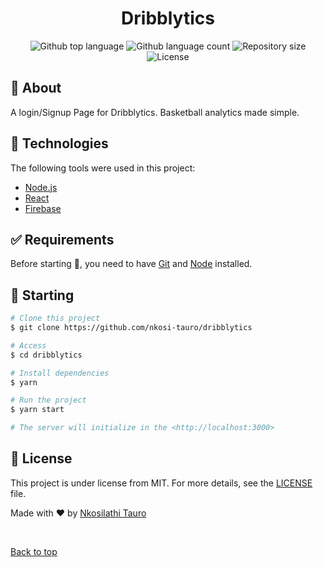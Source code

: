 <h1 align="center">Dribblytics</h1>

<p align="center">
  <img alt="Github top language" src="https://img.shields.io/github/languages/top/nkosi-tauro/dribblytics?color=56BEB8">

  <img alt="Github language count" src="https://img.shields.io/github/languages/count/nkosi-tauro/dribblytics?color=56BEB8">

  <img alt="Repository size" src="https://img.shields.io/github/repo-size/nkosi-tauro/dribblytics?color=56BEB8">

  <img alt="License" src="https://img.shields.io/github/license/nkosi-tauro/dribblytics?color=56BEB8">

  <!-- <img alt="Github issues" src="https://img.shields.io/github/issues/nkosi-tauro/dribblytics?color=56BEB8" /> -->

  <!-- <img alt="Github forks" src="https://img.shields.io/github/forks/nkosi-tauro/dribblytics?color=56BEB8" /> -->

  <!-- <img alt="Github stars" src="https://img.shields.io/github/stars/nkosi-tauro/dribblytics?color=56BEB8" /> -->
</p>

<!-- Status -->

<!-- <h4 align="center"> 
	🚧  Dribblytics 🚀 Under construction...  🚧
</h4> 

<hr> -->

## :dart: About ##

A login/Signup Page for Dribblytics. 
Basketball analytics made simple.


## :rocket: Technologies ##

The following tools were used in this project:

- [Node.js](https://nodejs.org/en/)
- [React](https://pt-br.reactjs.org/)
- [Firebase](https://console.firebase.google.com/)

## :white_check_mark: Requirements ##

Before starting :checkered_flag:, you need to have [Git](https://git-scm.com) and [Node](https://nodejs.org/en/) installed.

## :checkered_flag: Starting ##

```bash
# Clone this project
$ git clone https://github.com/nkosi-tauro/dribblytics

# Access
$ cd dribblytics

# Install dependencies
$ yarn

# Run the project
$ yarn start

# The server will initialize in the <http://localhost:3000>
```

## :memo: License ##

This project is under license from MIT. For more details, see the [LICENSE](LICENSE) file.


Made with :heart: by <a href="https://github.com/nkosi-tauro" target="_blank">Nkosilathi Tauro</a>

&#xa0;

<a href="#top">Back to top</a>
